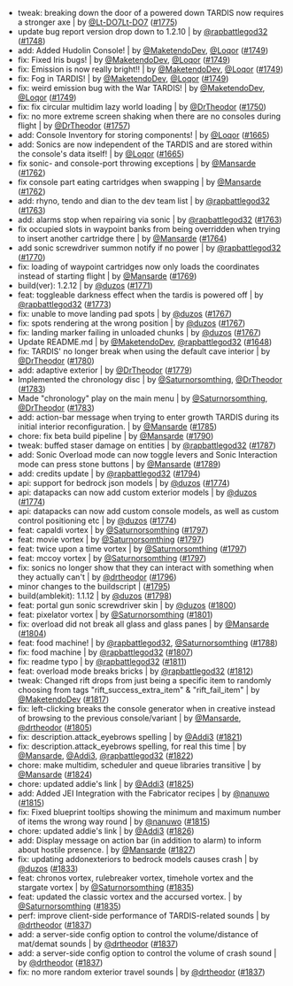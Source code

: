 - tweak: breaking down the door of a powered down TARDIS now requires a stronger axe | by [@Lt-DO7Lt-DO7](https://github.com/Lt-DO7) ([#1775](https://github.com/amblelabs/ait/pull/1775))
- update bug report version drop down to 1.2.10 | by [@rapbattlegod32](https://github.com/rapbattlegod32) ([#1748](https://github.com/amblelabs/ait/pull/1748))
- add: Added Hudolin Console! | by [@MaketendoDev](https://github.com/MaketendoDev), [@Loqor](https://github.com/Loqor) ([#1749](https://github.com/amblelabs/ait/pull/1749))
- fix: Fixed Iris bugs! | by [@MaketendoDev](https://github.com/MaketendoDev), [@Loqor](https://github.com/Loqor) ([#1749](https://github.com/amblelabs/ait/pull/1749))
- fix: Emission is now really bright!! | by [@MaketendoDev](https://github.com/MaketendoDev), [@Loqor](https://github.com/Loqor) ([#1749](https://github.com/amblelabs/ait/pull/1749))
- fix: Fog in TARDIS! | by [@MaketendoDev](https://github.com/MaketendoDev), [@Loqor](https://github.com/Loqor) ([#1749](https://github.com/amblelabs/ait/pull/1749))
- fix: weird emission bug with the War TARDIS! | by [@MaketendoDev](https://github.com/MaketendoDev), [@Loqor](https://github.com/Loqor) ([#1749](https://github.com/amblelabs/ait/pull/1749))
- fix: fix circular multidim lazy world loading | by [@DrTheodor](https://github.com/DrTheodor) ([#1750](https://github.com/amblelabs/ait/pull/1750))
- fix: no more extreme screen shaking when there are no consoles during flight | by [@DrTheodor](https://github.com/DrTheodor) ([#1757](https://github.com/amblelabs/ait/pull/1757))
- add: Console Inventory for storing components! | by [@Loqor](https://github.com/Loqor) ([#1665](https://github.com/amblelabs/ait/pull/1665))
- add: Sonics are now independent of the TARDIS and are stored within the console's data itself! | by [@Loqor](https://github.com/Loqor) ([#1665](https://github.com/amblelabs/ait/pull/1665))
- fix sonic- and console-port throwing exceptions | by [@Mansarde](https://github.com/Mansarde) ([#1762](https://github.com/amblelabs/ait/pull/1762))
- fix console part eating cartridges when swapping | by [@Mansarde](https://github.com/Mansarde) ([#1762](https://github.com/amblelabs/ait/pull/1762))
- add: rhyno, tendo and dian to the dev team list | by [@rapbattlegod32](https://github.com/rapbattlegod32) ([#1763](https://github.com/amblelabs/ait/pull/1763))
- add: alarms stop when repairing via sonic | by [@rapbattlegod32](https://github.com/rapbattlegod32) ([#1763](https://github.com/amblelabs/ait/pull/1763))
- fix occupied slots in waypoint banks from being overridden when trying to insert another cartridge there | by [@Mansarde](https://github.com/Mansarde) ([#1764](https://github.com/amblelabs/ait/pull/1764))
- add sonic screwdriver summon notify if no power | by [@rapbattlegod32](https://github.com/rapbattlegod32) ([#1770](https://github.com/amblelabs/ait/pull/1770))
- fix: loading of waypoint cartridges now only loads the coordinates instead of starting flight | by [@Mansarde](https://github.com/Mansarde) ([#1769](https://github.com/amblelabs/ait/pull/1769))
- build(ver): 1.2.12 | by [@duzos](https://github.com/duzos) ([#1771](https://github.com/amblelabs/ait/pull/1771))
- feat: toggleable darkness effect when the tardis is powered off | by [@rapbattlegod32](https://github.com/rapbattlegod32) ([#1773](https://github.com/amblelabs/ait/pull/1773))
- fix: unable to move landing pad spots | by [@duzos](https://github.com/duzos) ([#1767](https://github.com/amblelabs/ait/pull/1767))
- fix: spots rendering at the wrong position | by [@duzos](https://github.com/duzos) ([#1767](https://github.com/amblelabs/ait/pull/1767))
- fix: landing marker failing in unloaded chunks | by [@duzos](https://github.com/duzos) ([#1767](https://github.com/amblelabs/ait/pull/1767))
- Update README.md | by [@MaketendoDev](https://github.com/MaketendoDev), [@rapbattlegod32](https://github.com/rapbattlegod32) ([#1648](https://github.com/amblelabs/ait/pull/1648))
- fix: TARDIS' no longer break when using the default cave interior | by [@DrTheodor](https://github.com/DrTheodor) ([#1780](https://github.com/amblelabs/ait/pull/1780))
- add: adaptive exterior | by [@DrTheodor](https://github.com/DrTheodor) ([#1779](https://github.com/amblelabs/ait/pull/1779))
- Implemented the chronology disc | by [@Saturnorsomthing](https://github.com/Saturnorsomthing), [@DrTheodor](https://github.com/DrTheodor) ([#1783](https://github.com/amblelabs/ait/pull/1783))
- Made "chronology" play on the main menu | by [@Saturnorsomthing](https://github.com/Saturnorsomthing), [@DrTheodor](https://github.com/DrTheodor) ([#1783](https://github.com/amblelabs/ait/pull/1783))
- add: action-bar message when trying to enter growth TARDIS during its initial interior reconfiguration. | by [@Mansarde](https://github.com/Mansarde) ([#1785](https://github.com/amblelabs/ait/pull/1785))
- chore: fix beta build pipeline | by [@Mansarde](https://github.com/Mansarde) ([#1790](https://github.com/amblelabs/ait/pull/1790))
- tweak: buffed staser damage on entities | by [@rapbattlegod32](https://github.com/rapbattlegod32) ([#1787](https://github.com/amblelabs/ait/pull/1787))
- add: Sonic Overload mode can now toggle levers and Sonic Interaction mode can press stone buttons | by [@Mansarde](https://github.com/Mansarde) ([#1789](https://github.com/amblelabs/ait/pull/1789))
- add: credits update | by [@rapbattlegod32](https://github.com/rapbattlegod32) ([#1794](https://github.com/amblelabs/ait/pull/1794))
- api: support for bedrock json models | by [@duzos](https://github.com/duzos) ([#1774](https://github.com/amblelabs/ait/pull/1774))
- api: datapacks can now add custom exterior models | by [@duzos](https://github.com/duzos) ([#1774](https://github.com/amblelabs/ait/pull/1774))
- api: datapacks can now add custom console models, as well as custom control positioning etc | by [@duzos](https://github.com/duzos) ([#1774](https://github.com/amblelabs/ait/pull/1774))
- feat: capaldi vortex | by [@Saturnorsomthing](https://github.com/Saturnorsomthing) ([#1797](https://github.com/amblelabs/ait/pull/1797))
- feat: movie vortex | by [@Saturnorsomthing](https://github.com/Saturnorsomthing) ([#1797](https://github.com/amblelabs/ait/pull/1797))
- feat: twice upon a time vortex | by [@Saturnorsomthing](https://github.com/Saturnorsomthing) ([#1797](https://github.com/amblelabs/ait/pull/1797))
- feat: mccoy vortex | by [@Saturnorsomthing](https://github.com/Saturnorsomthing) ([#1797](https://github.com/amblelabs/ait/pull/1797))
- fix: sonics no longer show that they can interact with something when they actually can't | by [@drtheodor](https://github.com/drtheodor) ([#1796](https://github.com/amblelabs/ait/pull/1796))
- minor changes to the buildscript | ([#1795](https://github.com/amblelabs/ait/pull/1795))
- build(amblekit): 1.1.12 | by [@duzos](https://github.com/duzos) ([#1798](https://github.com/amblelabs/ait/pull/1798))
- feat: portal gun sonic screwdriver skin | by [@duzos](https://github.com/duzos) ([#1800](https://github.com/amblelabs/ait/pull/1800))
- feat: pixelator vortex | by [@Saturnorsomthing](https://github.com/Saturnorsomthing) ([#1801](https://github.com/amblelabs/ait/pull/1801))
- fix: overload did not break all glass and glass panes | by [@Mansarde](https://github.com/Mansarde) ([#1804](https://github.com/amblelabs/ait/pull/1804))
- feat: food machine! | by [@rapbattlegod32](https://github.com/rapbattlegod32), [@Saturnorsomthing](https://github.com/Saturnorsomthing) ([#1788](https://github.com/amblelabs/ait/pull/1788))
- fix: food machine | by [@rapbattlegod32](https://github.com/rapbattlegod32) ([#1807](https://github.com/amblelabs/ait/pull/1807))
- fix: readme typo | by [@rapbattlegod32](https://github.com/rapbattlegod32) ([#1811](https://github.com/amblelabs/ait/pull/1811))
- feat: overload mode breaks bricks | by [@rapbattlegod32](https://github.com/rapbattlegod32) ([#1812](https://github.com/amblelabs/ait/pull/1812))
- tweak: Changed rift drops from just being a specific item to randomly choosing from tags "rift_success_extra_item" & "rift_fail_item" | by [@MaketendoDev](https://github.com/MaketendoDev) ([#1817](https://github.com/amblelabs/ait/pull/1817))
- fix: left-clicking breaks the console generator when in creative instead of browsing to the previous console/variant | by [@Mansarde](https://github.com/Mansarde), [@drtheodor](https://github.com/drtheodor) ([#1805](https://github.com/amblelabs/ait/pull/1805))
- fix: description.attack_eyebrows spelling | by [@Addi3](https://github.com/Addi3) ([#1821](https://github.com/amblelabs/ait/pull/1821))
- fix: description.attack_eyebrows spelling, for real this time | by [@Mansarde](https://github.com/Mansarde), [@Addi3](https://github.com/Addi3), [@rapbattlegod32](https://github.com/rapbattlegod32) ([#1822](https://github.com/amblelabs/ait/pull/1822))
- chore: make multidim, scheduler and queue libraries transitive | by [@Mansarde](https://github.com/Mansarde) ([#1824](https://github.com/amblelabs/ait/pull/1824))
- chore: updated addie's link | by [@Addi3](https://github.com/Addi3) ([#1825](https://github.com/amblelabs/ait/pull/1825))
- add: Added JEI Integration with the Fabricator recipes | by [@nanuwo](https://github.com/nanuwo) ([#1815](https://github.com/amblelabs/ait/pull/1815))
- fix: Fixed blueprint tooltips showing the minimum and maximum number of items the wrong way round | by [@nanuwo](https://github.com/nanuwo) ([#1815](https://github.com/amblelabs/ait/pull/1815))
- chore: updated addie's link | by [@Addi3](https://github.com/Addi3) ([#1826](https://github.com/amblelabs/ait/pull/1826))
- add: Display message on action bar (in addition to alarm) to inform about hostile presence. | by [@Mansarde](https://github.com/Mansarde) ([#1827](https://github.com/amblelabs/ait/pull/1827))
- fix: updating addonexteriors to bedrock models causes crash | by [@duzos](https://github.com/duzos) ([#1833](https://github.com/amblelabs/ait/pull/1833))
- feat: chronos vortex, rulebreaker vortex, timehole vortex and the stargate vortex | by [@Saturnorsomthing](https://github.com/Saturnorsomthing) ([#1835](https://github.com/amblelabs/ait/pull/1835))
- feat: updated the classic vortex and the accursed vortex. | by [@Saturnorsomthing](https://github.com/Saturnorsomthing) ([#1835](https://github.com/amblelabs/ait/pull/1835))
- perf: improve client-side performance of TARDIS-related sounds | by [@drtheodor](https://github.com/drtheodor) ([#1837](https://github.com/amblelabs/ait/pull/1837))
- add: a server-side config option to control the volume/distance of mat/demat sounds | by [@drtheodor](https://github.com/drtheodor) ([#1837](https://github.com/amblelabs/ait/pull/1837))
- add: a server-side config option to control the volume of crash sound | by [@drtheodor](https://github.com/drtheodor) ([#1837](https://github.com/amblelabs/ait/pull/1837))
- fix: no more random exterior travel sounds | by [@drtheodor](https://github.com/drtheodor) ([#1837](https://github.com/amblelabs/ait/pull/1837))
